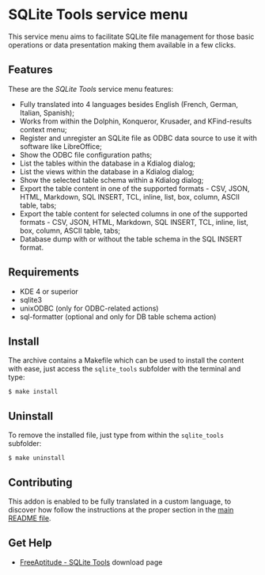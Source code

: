 # SQLite Tools service menu

This service menu aims to facilitate SQLite file management for those basic operations
or data presentation making them available in a few clicks.

## Features

These are the *SQLite Tools* service menu features:
- Fully translated into 4 languages besides English
  (French, German, Italian, Spanish);
- Works from within the Dolphin, Konqueror, Krusader, and KFind-results context menu;
- Register and unregister an SQLite file as ODBC data source to use it with software like LibreOffice;
- Show the ODBC file configuration paths;
- List the tables within the database in a Kdialog dialog;
- List the views within the database in a Kdialog dialog;
- Show the selected table schema within a Kdialog dialog;
- Export the table content in one of the supported formats -
  CSV, JSON, HTML, Markdown, SQL INSERT, TCL,
  inline, list, box, column, ASCII table, tabs;
- Export the table content for selected columns in one of the
  supported formats -
  CSV, JSON, HTML, Markdown, SQL INSERT, TCL,
  inline, list, box, column, ASCII table, tabs;
- Database dump with or without the table schema in the SQL INSERT format.

## Requirements

- KDE 4 or superior
- sqlite3
- unixODBC (only for ODBC-related actions)
- sql-formatter (optional and only for DB table schema action)

## Install

The archive contains a Makefile which can be used to install the content with ease,
just access the `sqlite_tools` subfolder with the terminal and type:
```
$ make install
```

## Uninstall

To remove the installed file, just type from within the `sqlite_tools` subfolder:
```
$ make uninstall
```

## Contributing

This addon is enabled to be fully translated in a custom language, to discover how
follow the instructions at the proper section in the [main README file][contributing].

## Get Help

- [FreeAptitude - SQLite Tools][download] download page

[download]: https://freeaptitude.altervista.org/downloads/sqlite-tools.html "SQLite Tools download page on FreeAptitude"
[contributing]: https://github.com/fabiomux/kde-servicemenus#contributing "How to contribute at the SQLite Tools project"
[§]: # "Generated by servicemenu_generator"
